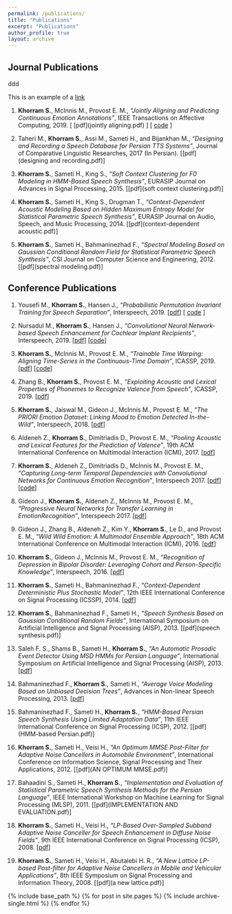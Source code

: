 ```yaml
---
permalink: /publications/
title: "Publications"
excerpt: "Publications"
author_profile: true
layout: archive
---
```


Journal Publications
--------------------

ddd

This is an example of a [link](http://apple.com "Apple")

1. **Khorram S.**, McInnis M., Provost E. M., *“Jointly Aligning and Predicting Continuous Emotion Annotations”*, IEEE Transactions on Affective Computing, 2019. [ [pdf](jointly aligning.pdf) ] [ [code](https://code.com/soheil-khorram/MDS-network) ]

2. Taheri M., **Khorram S.**, Assi M., Sameti H., and Bijankhan M., *“Designing and Recording a Speech Database for Persian TTS Systems”*, Journal of Comparative Linguistic Researches, 2017 (In Persian). [[pdf](designing and recording.pdf)]

3. **Khorram S.**, Sameti H., King S., *“Soft Context Clustering for F0 Modeling in HMM-Based Speech Synthesis”*, EURASIP Journal on Advances in Signal Processing, 2015. [[pdf](soft context clustering.pdf)]

4. **Khorram S.**, Sameti H., King S., Drugman T., *“Context-Dependent Acoustic Modeling Based on Hidden Maximum Entropy Model for Statistical Parametric Speech Synthesis”*, EURASIP Journal on Audio, Speech, and Music Processing, 2014. [[pdf](context-dependent acoustic.pdf)]

5. **Khorram S.**, Sameti H., Bahmaninezhad F., *“Spectral Modeling Based on Gaussian Conditional Random Field for Statistical Parametric Speech Synthesis”*, CSI Journal on Computer Science and Engineering, 2012. [[pdf](spectral modeling.pdf)]

Conference Publications
-----------------------

1. Yousefi M., **Khorram S.**, Hansen J., *“Probabilistic Permutation Invariant Training for Speech Separation”*, Interspeech, 2019. [[pdf](Probabilistic_Permutation_Invariant.pdf "ohhhhh")] [ [code](https://code.com/soheil-khorram/Prob-PIT "Click to download") ]

2. Nursadul M., **Khorram S.**, Hansen J., *“Convolutional Neural Network-based Speech Enhancement for Cochlear Implant Recipients”*, Interspeech, 2019. [[pdf](convolutional_neural_network_based.pdf)] [[code](https://code.com/soheil-khorram/DNN-based-speech-enhancement)]

3. **Khorram S.**, McInnis M., Provost E. M., *“Trainable Time Warping: Aligning Time-Series in the Continuous-Time Domain”*, ICASSP, 2019. [[pdf](Trainable_Time_Warping.pdf)] [[code](https://code.com/soheil-khorram/TTW)]

4. Zhang B., **Khorram S.**, Provost E. M., *“Exploiting Acoustic and Lexical Properties of Phonemes to Recognize Valence from Speech”*, ICASSP, 2019. [[pdf](exploiting_acoustic_and_lexical_properties.pdf)]

5. **Khorram S.**, Jaiswal M., Gideon J., McInnis M., Provost E. M., *“The PRIORI Emotion Dataset: Linking Mood to Emotion Detected In-the-Wild”*, Interspeech, 2018. [[pdf](BPD_Emotion.pdf)]

6. Aldeneh Z., **Khorram S.**, Dimitriadis D., Provost E. M., *“Pooling Acoustic and Lexical Features for the Prediction of Valence”*, 19th ACM International Conference on Multimodal Interaction (ICMI), 2017. [[pdf](pooling.pdf)]

7. **Khorram S.**, Aldeneh Z., Dimitriadis D., McInnis M., Provost E. M., *“Capturing Long-term Temporal Dependencies with Convolutional Networks for Continuous Emotion Recognition”*, Interspeech 2017. [[pdf](capturing-long-term.pdf)] [[code](https://code.com/soheil-khorram/neural-network)]

8. Gideon J., **Khorram S.**, Aldeneh Z., McInnis M., Provost E. M., *“Progressive Neural Networks for Transfer Learning in EmotionRecognition”*, Interspeech 2017. [[pdf](progressive.pdf)]

9. Gideon J., Zhang B., Aldeneh Z., Kim Y., **Khorram S.**, Le D., and Provost E. M., *“Wild Wild Emotion: A Multimodal Ensemble Approach”*, 18th ACM International Conference on Multimodal Interaction (ICMI), 2016. [[pdf](wild-wild-emotion.pdf)]

10. **Khorram S.**, Gideon J., McInnis M., Provost E. M., *“Recognition of Depression in Bipolar Disorder: Leveraging Cohort and Person-Specific Knowledge”*, Interspeech, 2016. [[pdf](depression.pdf)]

11. **Khorram S.**, Sameti H., Bahmaninezhad F., *“Context-Dependent Deterministic Plus Stochastic Model”*, 12th IEEE International Conference on Signal Processing (ICSSP), 2014. [[pdf](context-dependent.pdf)]

12. **Khorram S.**, Bahmaninezhad F., Sameti H., *“Speech Synthesis Based on Gaussian Conditional Random Fields”*, International Symposium on Artificial Intelligence and Signal Processing (AISP), 2013. [[pdf](speech synthesis.pdf)]

13. Saleh F. S., Shams B., Sameti H., **Khorram S.**, *“An Automatic Prosodic Event Detector Using MSD HMMs for Persian Language”*, International Symposium on Artificial Intelligence and Signal Processing (AISP), 2013. [[pdf](an_automatic_prosodic.pdf)]

14. Bahmaninezhad F., **Khorram S.**, Sameti H., *“Average Voice Modeling Based on Unbiased Decision Trees”*, Advances in Non-linear Speech Processing, 2013. [[pdf](average-voice-modeling.pdf)]

15. Bahmaninezhad F., Sameti H., **Khorram S.**, *“HMM-Based Persian Speech Synthesis Using Limited Adaptation Data”*, 11th IEEE International Conference on Signal Processing (ICSP), 2012. [[pdf](HMM-based Persian.pdf)]

16. **Khorram S.**, Sameti H., Veisi H., *“An Optimum MMSE Post-Filter for Adaptive Noise Cancellers in Automobile Environment”*, International Conference on Information Science, Signal Processing and Their Applications, 2012. [[pdf](AN OPTIMUM MMSE.pdf)]

17. Bahaadini S., Sameti H., **Khorram S.**, *“Implementation and Evaluation of Statistical Parametric Speech Synthesis Methods for the Persian Language”*, IEEE International Workshop on Machine Learning for Signal Processing (MLSP), 2011. [[pdf](IMPLEMENTATION AND EVALUATION.pdf)]

18. **Khorram S.**, Sameti H., Veisi H., *“LP-Based Over-Sampled Subband Adaptive Noise Canceller for Speech Enhancement in Diffuse Noise Fields”*, 9th IEEE International Conference on Signal Processing (ICSP), 2008. [[pdf](lp_based.pdf)]

19. **Khorram S.**, Sameti H., Veisi H., Abutalebi H. R., *“A New Lattice LP-based Post-filter for Adaptive Noise Cancellers in Mobile and Vehicular Applications”*, 8th IEEE Symposium on Signal Processing and Information Theory, 2008. [[pdf](a new lattice.pdf)]


{% include base_path %}
{% for post in site.pages %}
{% include archive-single.html %}
{% endfor %}
